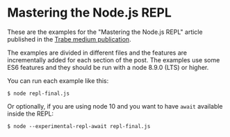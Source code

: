 # Mastering the Node.js REPL

These are the examples for the "Mastering the Node.js REPL" article published in the [Trabe medium publication](https://medium.com/trabe).

The examples are divided in different files and the features are incrementally added for each section of the post. The examples use some ES6 features and they should be run with a node 8.9.0 (LTS) or higher.

You can run each example like this:

```
$ node repl-final.js
```

Or optionally, if you are using node 10 and you want to have `await` available inside the REPL:

```
$ node --experimental-repl-await repl-final.js
```

